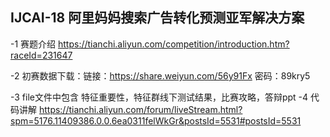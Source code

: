 ## IJCAI-18 阿里妈妈搜索广告转化预测亚军解决方案
-1 赛题介绍 
	https://tianchi.aliyun.com/competition/introduction.htm?raceId=231647

-2 初赛数据下载：链接：https://share.weiyun.com/56y91Fx 密码：89kry5

-3 file文件中包含
	特征重要性，特征群线下测试结果，比赛攻略，答辩ppt
-4 代码讲解 
   https://tianchi.aliyun.com/forum/liveStream.html?spm=5176.11409386.0.0.6ea0311felWkGr&postsId=5531#postsId=5531
